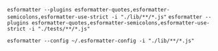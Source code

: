  
 `esformatter --plugins esformatter-quotes,esformatter-semicolons,esformatter-use-strict -i "./lib/**/*.js"`
 `esformatter --plugins esformatter-quotes,esformatter-semicolons,esformatter-use-strict -i "./tests/**/*.js"`
 
 `esformatter --config ~/.esformatter-config -i "./lib/**/*.js"`